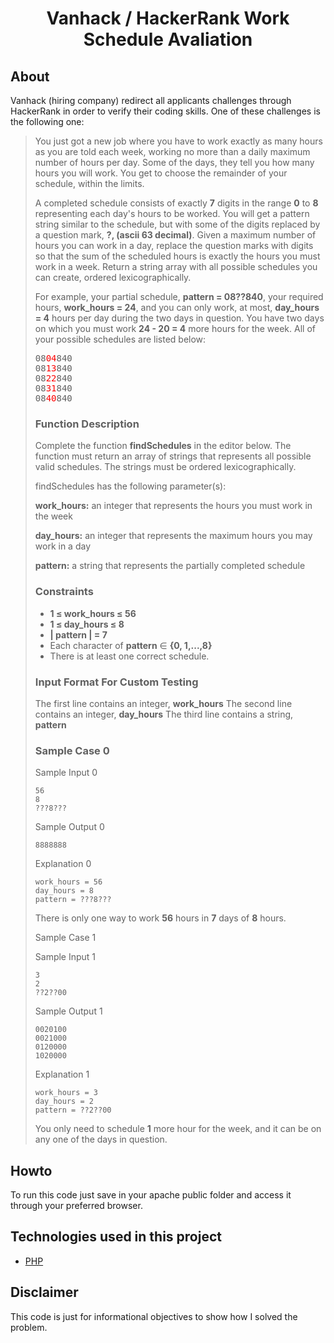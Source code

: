 <h1 align="center">Vanhack / HackerRank Work Schedule Avaliation</h1>

## About

Vanhack (hiring company) redirect all applicants challenges through HackerRank in order to verify their coding skills. One of these challenges is the following one:

>You just got a new job where you have to work exactly as many hours as you are told each week, working no more than a daily maximum number of hours per day. Some of the days, they tell you how many hours you will work. You get to choose the remainder of your schedule, within the limits.
>
>A completed schedule consists of exactly **7** digits in the range **0** to **8** representing each day's hours to be worked. You will get a pattern string similar to the schedule, but with some of the digits replaced by a question mark, **?, (ascii 63 decimal)**. Given a maximum number of hours you can work in a day, replace the question marks with digits so that the sum of the scheduled hours is exactly the hours you must work in a week. Return a string array with all possible schedules you can create, ordered lexicographically.
>
>For example, your partial schedule, **pattern = 08??840**, your required hours, **work_hours = 24**, and you can only work, at most, **day_hours = 4** hours per day during the two days in question. You have two days on which you must work **24 - 20 = 4** more hours for the week. All of your possible schedules are listed below:
>
><pre>
>08<span style="color:red;">04</span>840
>08<span style="color:red;">13</span>840
>08<span style="color:red;">22</span>840
>08<span style="color:red;">31</span>840
>08<span style="color:red;">40</span>840
></pre>
>
>
>### Function Description
>Complete the function **findSchedules** in the editor below. The function must return an array of strings that represents all possible valid schedules. The strings must be ordered lexicographically.
>
>findSchedules has the following parameter(s):
>
>**work_hours:** an integer that represents the hours you must work in the week
>
>**day_hours:** an integer that represents the maximum hours you may work in a day
>
>**pattern:** a string that represents the partially completed schedule
>
>### Constraints
>
>- **1 ≤ work_hours ≤ 56**
>- **1 ≤ day_hours ≤ 8**
>- **| pattern | = 7**
>- Each character of **pattern** ∈ **{0, 1,...,8}**
>- There is at least one correct schedule.
>
>
>### Input Format For Custom Testing
>
>The first line contains an integer, **work_hours**
>The second line contains an integer, **day_hours**
>The third line contains a string, **pattern**
>
>### Sample Case 0</summary>
>
>Sample Input 0
>
>```
>56
>8
>???8???
>```
>
>Sample Output 0
>```
>8888888
>```
>
>Explanation 0
>```
>work_hours = 56
>day_hours = 8
>pattern = ???8???
>```
>
>There is only one way to work **56** hours in **7** days of **8** hours.
>
>Sample Case 1
>
>Sample Input 1
>```
>3
>2
>??2??00
>```
>
>Sample Output 1
>```
>0020100
>0021000
>0120000
>1020000
>```
>
>Explanation 1
>```
>work_hours = 3
>day_hours = 2
>pattern = ??2??00
>```
>
>You only need to schedule **1** more hour for the week, and it can be on any one of the days in question.

## Howto

To run this code just save in your apache public folder and access it through your preferred browser. 

## Technologies used in this project

- [PHP](http://php.net)

## Disclaimer

This code is just for informational objectives to show how I solved the problem. 